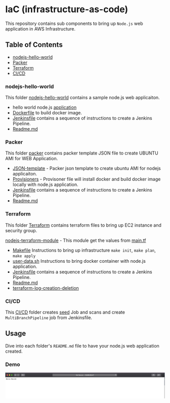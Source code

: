 # IaC (infrastructure-as-code)

This repository contains sub components to bring up `Node.js` web application in AWS Infrastructure. 

<!-- TABLE OF CONTENTS -->
## Table of Contents

* [nodejs-hello-world](#nodejs-hello-world)
* [Packer](#packer)
* [Terraform](#terraform)
* [CI/CD](#prerequisites)
  

<!-- ABOUT THE PROJECT -->
### nodejs-hello-world

This folder [nodejs-hello-world](https://github.com/Ksreenivas/nodejs-application/tree/main/nodejs-hello-world) contains a sample node.js web applicaiton.

* hello world node.js [application](https://github.com/Ksreenivas/nodejs-application/tree/main/nodejs-hello-world/src)
* [Dockerfile](https://github.com/Ksreenivas/nodejs-application/blob/main/nodejs-hello-world/Dockerfile) to build docker image.
* [Jenkinsfile](https://github.com/Ksreenivas/nodejs-application/blob/main/nodejs-hello-world/Jenkinsfile) contains a sequence of instructions to create a Jenkins Pipeline.
* [Readme.md](https://github.com/Ksreenivas/nodejs-application/blob/main/nodejs-hello-world/README.md)

### Packer

This folder [packer](https://github.com/Ksreenivas/nodejs-application/tree/main/packer) contains packer template JSON file to create UBUNTU AMI for WEB Application.

* [JSON-template](https://github.com/Ksreenivas/nodejs-application/blob/main/packer/hello-world.json) - Packer json template to create ubuntu AMI for nodejs applicaiton.
* [Provisioners](https://github.com/Ksreenivas/nodejs-application/blob/main/packer/install-docker.sh) - Provisoner file will install docker and build docker image locally with node.js application.
* [Jenkinsfile](https://github.com/Ksreenivas/nodejs-application/blob/main/packer/Jenkinsfile) contains a sequence of instructions to create a Jenkins Pipeline.
* [Readme.md](https://github.com/Ksreenivas/nodejs-application/blob/main/packer/README.md)

### Terraform

This folder [Terraform](https://github.com/Ksreenivas/nodejs-application/tree/main/terraform) contains terraform files to bring up EC2 instance and security group.

[nodejs-terraform-module](https://github.com/Ksreenivas/nodejs-application/tree/main/terraform/nodejs-module) - This module get the values from [main.tf](https://github.com/Ksreenivas/nodejs-application/blob/main/terraform/main.tf#L36)

* [Makefile](https://github.com/Ksreenivas/nodejs-application/blob/main/terraform/Makefile) Instructions to bring up infrastructure `make init`, `make plan`, `make apply`
* [user-data.sh](https://github.com/Ksreenivas/nodejs-application/blob/main/terraform/nodejs-module/user-data.sh) Instructions to bring docker container with node.js application.
* [Jenkinsfile](https://github.com/Ksreenivas/nodejs-application/blob/main/terraform/Jenkinsfile) contains a sequence of instructions to create a Jenkins Pipeline.
* [Readme.md](https://github.com/Ksreenivas/nodejs-application/blob/main/terraform/README.md) 
* [terraform-log-creation-deletion](https://github.com/Ksreenivas/nodejs-application/tree/main/terraform/log)

### CI/CD

This [CI/CD](https://github.com/Ksreenivas/nodejs-application/tree/main/ci_cd-pipeline/jobDSL) folder creates [seed](https://github.com/Ksreenivas/nodejs-application/blob/main/ci_cd-pipeline/jobDSL/seedPipeline.groovy) Job and scans and create `MultiBranchPipeline` job from Jenkinsfile.

<!-- USAGE EXAMPLES -->
## Usage

Dive into each folder's `README.md` file to have your node.js web application created.

### Demo

![](demo.png)

